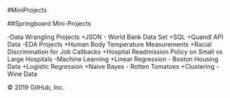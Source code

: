 #MiniProjects

##Springboard Mini-Projects

 -Data Wrangling Projects
   +JSON - World Bank Data Set
   +SQL
   +Quandl API Data
 -EDA Projects
   +Human Body Temperature Measurements
   +Racial Discrimination for Job Callbacks
   +Hospital Readmission Policy on Small vs Large Hospitals
 -Machine Learning
   +Linear Regression - Boston Housing Data
   +Logistic Regression
   +Naive Bayes - Rotten Tomatoes
   +Clustering - Wine Data

© 2019 GitHub, Inc.
